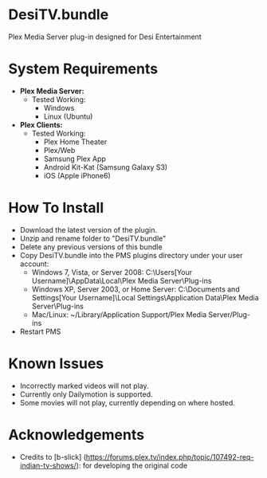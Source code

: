 DesiTV.bundle
===================

Plex Media Server plug-in designed for Desi Entertainment


System Requirements
===================

- **Plex Media Server:**
	- Tested Working:
		- Windows
		- Linux (Ubuntu)
- **Plex Clients:**
	- Tested Working:
		- Plex Home Theater
		- Plex/Web
		- Samsung Plex App
		- Android Kit-Kat (Samsung Galaxy S3)
		- iOS (Apple iPhone6)

How To Install
==============

- Download the latest version of the plugin.
- Unzip and rename folder to "DesiTV.bundle"
- Delete any previous versions of this bundle
- Copy DesiTV.bundle into the PMS plugins directory under your user account:
	- Windows 7, Vista, or Server 2008: 
		C:\Users[Your Username]\AppData\Local\Plex Media Server\Plug-ins
	- Windows XP, Server 2003, or Home Server: 
		C:\Documents and Settings[Your Username]\Local Settings\Application Data\Plex Media Server\Plug-ins
	- Mac/Linux: 
        ~/Library/Application Support/Plex Media Server/Plug-ins
- Restart PMS

Known Issues
==============

- Incorrectly marked videos will not play.
- Currently only Dailymotion is supported.
- Some movies will not play, currently depending on where hosted.

Acknowledgements
==============

- Credits to [b-slick] (https://forums.plex.tv/index.php/topic/107492-req-indian-tv-shows/): for developing the original code

